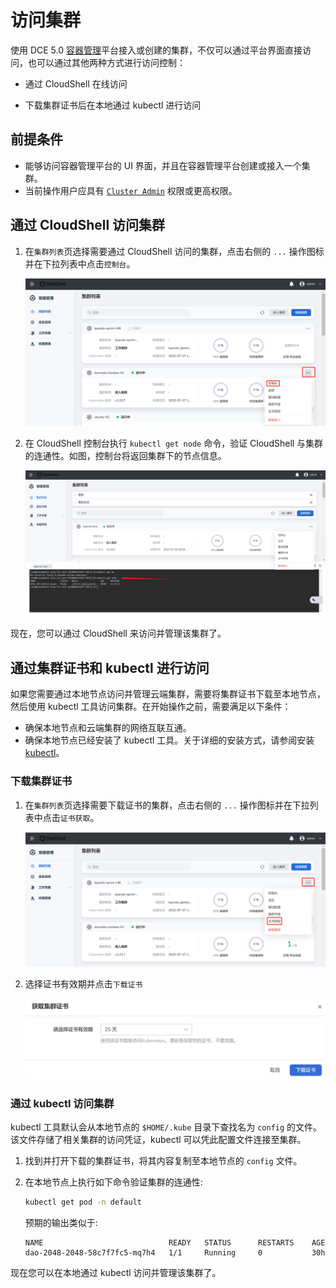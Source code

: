 # 访问集群

使用 DCE 5.0 [容器管理](../../03ProductBrief/WhatisKPanda.md)平台接入或创建的集群，不仅可以通过平台界面直接访问，也可以通过其他两种方式进行访问控制：

- 通过 CloudShell 在线访问

- 下载集群证书后在本地通过 kubectl 进行访问

## 前提条件

- 能够访问容器管理平台的 UI 界面，并且在容器管理平台创建或接入一个集群。
- 当前操作用户应具有 [`Cluster Admin`](../Permissions/PermissionBrief.md) 权限或更高权限。

## 通过 CloudShell 访问集群

1. 在`集群列表`页选择需要通过 CloudShell 访问的集群，点击右侧的 `...` 操作图标并在下拉列表中点击`控制台`。

    ![调用 CloudShell 控制台](../../images/access-cloudshell.png)

2. 在 CloudShell 控制台执行 `kubectl get node` 命令，验证 CloudShell 与集群的连通性。如图，控制台将返回集群下的节点信息。

    ![验证连通性](../../images/access-get-node.png)

现在，您可以通过 CloudShell 来访问并管理该集群了。

## 通过集群证书和 kubectl 进行访问

如果您需要通过本地节点访问并管理云端集群，需要将集群证书下载至本地节点，然后使用 kubectl 工具访问集群。在开始操作之前，需要满足以下条件：

- 确保本地节点和云端集群的网络互联互通。
- 确保本地节点已经安装了 kubectl 工具。关于详细的安装方式，请参阅安装 [kubectl](https://kubernetes.io/docs/tasks/tools/)。

### 下载集群证书

1. 在`集群列表`页选择需要下载证书的集群，点击右侧的 `...` 操作图标并在下拉列表中点击`证书获取`。

    ![进入下载证书页面](../../images/access-get-cert.png)

2. 选择证书有效期并点击`下载证书`

    ![下载证书](../../images/access-download-cert.png)

### 通过 kubectl 访问集群

kubectl 工具默认会从本地节点的 `$HOME/.kube` 目录下查找名为 `config` 的文件。该文件存储了相关集群的访问凭证，kubectl 可以凭此配置文件连接至集群。

1. 找到并打开下载的集群证书，将其内容复制至本地节点的 `config` 文件。

2. 在本地节点上执行如下命令验证集群的连通性:

    ```sh
    kubectl get pod -n default
    ```

    预期的输出类似于:

    ```none
    NAME                            READY   STATUS      RESTARTS    AGE
    dao-2048-2048-58c7f7fc5-mq7h4   1/1     Running     0           30h
    ```

现在您可以在本地通过 kubectl 访问并管理该集群了。
